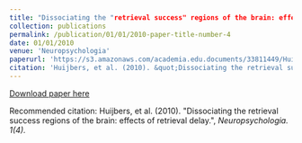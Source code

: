 ```yaml
---
title: "Dissociating the "retrieval success" regions of the brain: effects of retrieval delay."
collection: publications
permalink: /publication/01/01/2010-paper-title-number-4
date: 01/01/2010
venue: 'Neuropsychologia'
paperurl: 'https://s3.amazonaws.com/academia.edu.documents/33811449/Huijbers10_retrievalLAgs_Neuropsych.pdf?AWSAccessKeyId=AKIAIWOWYYGZ2Y53UL3A&Expires=1555585610&Signature=QtNLt3h7IwSbKxYWJIR1LGHPR6Q%3D&response-content-disposition=inline%3B%20filename%3DDissociating_the_retrieval_success_regio.pdf'
citation: 'Huijbers, et al. (2010). &quot;Dissociating the retrieval success regions of the brain: effects of retrieval delay.&quot; <i>Neuropsychologia</i>. 1(4).'
---
```

[Download paper here](https://localurl.nl/test.pdf)

Recommended citation: Huijbers, et al. (2010). "Dissociating the retrieval success regions of the brain: effects of retrieval delay.", <i>Neuropsychologia<i>. 1(4).